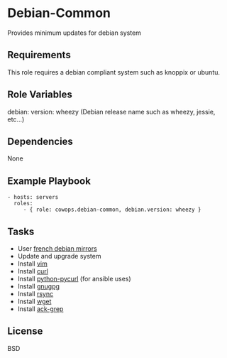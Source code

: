 Debian-Common
=============

Provides minimum updates for debian system

Requirements
------------

This role requires a debian compliant system such as knoppix or ubuntu.

Role Variables
--------------

debian:
    version: wheezy (Debian release name such as wheezy, jessie, etc...)

Dependencies
------------

None

Example Playbook
----------------

    - hosts: servers
      roles:
         - { role: cowops.debian-common, debian.version: wheezy }

Tasks
-----

  - User [french debian mirrors](ftp://ftp.fr.debian.org/)
  - Update and upgrade system
  - Install [vim](http://www.vim.org/)
  - Install [curl](http://curl.haxx.se/)
  - Install [python-pycurl](http://pycurl.sourceforge.net/) (for ansible uses)
  - Install [gnugpg](http://www.gnupg.org/)
  - Install [rsync](http://rsync.samba.org/)
  - Install [wget](https://www.gnu.org/software/wget/)
  - Install [ack-grep](http://beyondgrep.com/)

License
-------

BSD
